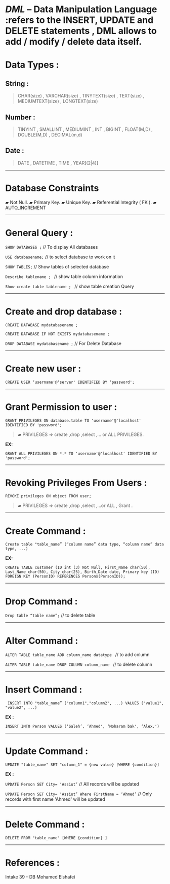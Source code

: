 # ***DML*** – Data Manipulation Language :refers to the INSERT, UPDATE and DELETE statements , DML allows to add / modify / delete data itself.


# Data Types :

## String :

> CHAR(size) , VARCHAR(size) , TINYTEXT(size) , TEXT(size) , MEDIUMTEXT(size) , LONGTEXT(size)

## Number :

> TINYINT , SMALLINT , MEDIUMINT , INT , BIGINT  , FLOAT(M,D) , DOUBLE(M,D) , DECIMAL(m,d)

## Date :

> DATE , DATETIME , TIME , YEAR[(2|4)]

---------------------------------------------------------------------------------------------------

# Database Constraints

 ▰ Not Null. ▰ Primary Key. ▰ Unique Key. ▰ Referential Integrity ( FK ). ▰ AUTO_INCREMENT

 ---------------------------------------------------------------------------------------------------


# General Query :

`SHOW DATABASES ;` // To display All databases

`USE databasename;` // to select database to work on it

`SHOW TABLES;` // Show tables of selected database

`Describe tablename ; ` // show table column information

`Show create table tablename ; ` // show table creation Query

---------------------------------------------------------------------------------------------------

# Create and drop database :

`CREATE DATABASE mydatabasename ;`

`CREATE DATABASE IF NOT EXISTS mydatabasename ;`

`DROP DATABASE mydatabasename ;` // For Delete Database

---------------------------------------------------------------------------------------------------

# Create new user :

` CREATE USER ‘username'@‘server' IDENTIFIED BY ‘password'; `

---------------------------------------------------------------------------------------------------

# Grant Permission to user :

` GRANT PRIVILEGES ON database.table TO 'username'@'localhost' IDENTIFIED BY 'password'; `

> ▰ PRIVILEGES => create ,drop ,select ,… or ALL PRIVILEGES.

**EX:**

`GRANT ALL PRIVILEGES ON *.* TO 'username'@'localhost' IDENTIFIED BY 'password';`

---------------------------------------------------------------------------------------------------

# Revoking Privileges From Users :

`REVOKE privileges ON object FROM user;`

> ▰ PRIVILEGES => create ,drop ,select ,…or ALL , Grant .

---------------------------------------------------------------------------------------------------

# Create Command :

`Create table "table_name” (“column name” data type, “column name” data type, ...) `

**EX:**
```
CREATE TABLE customer (ID int (3) Not Null, First_Name char(50), Last_Name char(50), City char(25), Birth_Date date, Primary key (ID) FOREIGN KEY (PersonID) REFERENCES Persons(PersonID));
```
---------------------------------------------------------------------------------------------------

# Drop Command :

` Drop table “table name”; ` // to delete table

---------------------------------------------------------------------------------------------------

# Alter Command :

`ALTER TABLE table_name ADD column_name datatype ` // to add column

`ALTER TABLE table_name DROP COLUMN column_name ` // to delete column

---------------------------------------------------------------------------------------------------

# Insert Command :

` INSERT INTO "table_name” ("column1","column2", ...) VALUES ("value1", "value2", ...)`

**EX :**

`INSERT INTO Person VALUES (‘Saleh’, ‘Ahmed', ‘Moharam bak', ‘Alex.')`

---------------------------------------------------------------------------------------------------

# Update Command :

`UPDATE "table_name" SET "column_1" = {new value} [WHERE {condition}] `

**EX :**

`UPDATE Person SET City= ‘Assiut’` // All records will be updated

`UPDATE Person SET City= ‘Assiut’ Where FirstName = ‘Ahmed’` // Only records with first name 'Ahmed' will be updated

---------------------------------------------------------------------------------------------------

# Delete Command :

` DELETE FROM "table_name" [WHERE {condition} ] `

---------------------------------------------------------------------------------------------------

# References :

Intake 39 - DB Mohamed Elshafei
